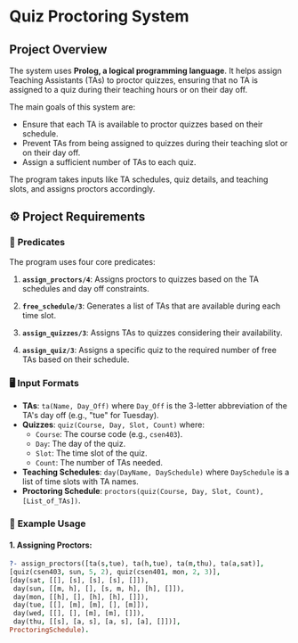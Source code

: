 # **Quiz Proctoring System** 

## **Project Overview**

The system uses **Prolog, a logical programming language**. It helps assign Teaching Assistants (TAs) to proctor quizzes, ensuring that no TA is assigned to a quiz during their teaching hours or on their day off.

The main goals of this system are:
- Ensure that each TA is available to proctor quizzes based on their schedule.
- Prevent TAs from being assigned to quizzes during their teaching slot or on their day off.
- Assign a sufficient number of TAs to each quiz.

The program takes inputs like TA schedules, quiz details, and teaching slots, and assigns proctors accordingly.

## ⚙️ **Project Requirements**

### 🔑 **Predicates**

The program uses four core predicates:

1. **`assign_proctors/4`**: 
   Assigns proctors to quizzes based on the TA schedules and day off constraints. 
   
2. **`free_schedule/3`**:
   Generates a list of TAs that are available during each time slot.
   
3. **`assign_quizzes/3`**:
   Assigns TAs to quizzes considering their availability.
   
4. **`assign_quiz/3`**:
   Assigns a specific quiz to the required number of free TAs based on their schedule.

### 🖥️ **Input Formats**

- **TAs**: `ta(Name, Day_Off)` where `Day_Off` is the 3-letter abbreviation of the TA's day off (e.g., "tue" for Tuesday).
- **Quizzes**: `quiz(Course, Day, Slot, Count)` where:
  - `Course`: The course code (e.g., `csen403`).
  - `Day`: The day of the quiz.
  - `Slot`: The time slot of the quiz.
  - `Count`: The number of TAs needed.
- **Teaching Schedules**: `day(DayName, DaySchedule)` where `DaySchedule` is a list of time slots with TA names.
- **Proctoring Schedule**: `proctors(quiz(Course, Day, Slot, Count), [List_of_TAs])`.

### 🔄 **Example Usage**

#### 1. **Assigning Proctors**:

```prolog
?- assign_proctors([ta(s,tue), ta(h,tue), ta(m,thu), ta(a,sat)],
[quiz(csen403, sun, 5, 2), quiz(csen401, mon, 2, 3)],
[day(sat, [[], [s], [s], [s], []]),
 day(sun, [[m, h], [], [s, m, h], [h], []]),
 day(mon, [[h], [], [h], [h], []]),
 day(tue, [[], [m], [m], [], [m]]),
 day(wed, [[], [], [m], [m], []]),
 day(thu, [[s], [a, s], [a, s], [a], []])],
ProctoringSchedule).
